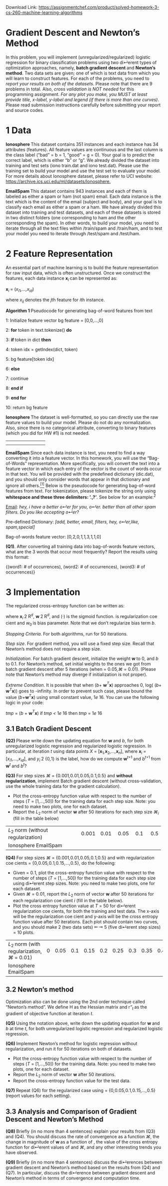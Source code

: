 Download Link: https://assignmentchef.com/product/solved-homework-3-cs-260-machine-learning-algorithms
<br>
<h1>Gradient Descent and Newton’s Method</h1>

In this problem, you will implement (unregularized/regularized) logistic regression for binary classification problems using two di↵erent types of optimization approaches, namely, <strong>batch gradient descent </strong>and <strong>Newton’s method</strong>. Two data sets are given; one of which is text data from which you will learn to construct features. For each of the problems, you need to <em>report your results on both of the datasets</em>. Please note that there are 9 problems in total. Also, <em>cross validation is NOT needed </em>for this programming assignment. <em>For any plot you make, you MUST at least provide title, x-label, y-label and legend (if there is more than one curves)</em>. Please read submission instructions carefully before submitting your report and source codes.

<h1>1           Data</h1>

<strong>Ionosphere </strong>This dataset contains 351 instances and each instance has 34 attributes (features). All feature values are continuous and the last column is the class label (“bad” = b = 1, “good” = g = 0). Your goal is to predict the correct label, which is either “b” or “g”. We already divided the dataset into training and test sets (iono train.dat and iono test.dat). Please use the training set to build your model and use the test set to evaluate your model. For more details about Ionosphere dataset, please refer to UCI website: <a href="https://archive.ics.uci.edu/ml/datasets/Ionosphere">https://archive.ics.uci.edu/ml/datasets/Ionosphere</a><a href="https://archive.ics.uci.edu/ml/datasets/Ionosphere">.</a>

<strong>EmailSpam </strong>This dataset contains 943 instances and each of them is labeled as either a spam or ham (not spam) email. Each data instance is the text which is the content of the email (subject and body), and your goal is to classify each email as either a spam or a ham. We have already divided this dataset into training and test datasets, and each of these datasets is stored in two distinct folders (one corresponding to ham and the other corresponding the spam). In other words, to build your model, you need to iterate through all the text files within /train/spam and /train/ham, and to test your model you need to iterate through /test/spam and /test/ham.

<h1>2           Feature Representation</h1>

An essential part of machine learning is to build the feature representation for raw input data, which is often unstructured. Once we construct the features, each data instance <strong>x</strong><em><sub>i </sub></em>can be represented as:

<strong>x</strong><em><sub>i </sub></em>= (<em>x<sub>i</sub></em><sub>1</sub><em>,…,x<sub>id</sub></em>)

where <em>x<sub>ij </sub></em>denotes the <em>j</em>th feature for <em>i</em>th instance.

<strong>Algorithm 1 </strong>Pseudocode for generating bag-of-word features from text

1: Initialize feature vector bg feature = [0,0,…,0]

2: <strong>for </strong>token in text.tokenize() <strong>do</strong>

3:                <strong>if </strong>token in dict <strong>then</strong>

4:                       token idx = getIndex(dict, token)

5:                      bg feature[token idx]


6:              <strong>else</strong>

7:                    continue

8:               <strong>end if</strong>

9: <strong>end for</strong>

10: return bg feature

<strong>Ionosphere </strong>The dataset is well-formatted, so you can directly use the raw feature values to build your model. Please do not do any normalization. Also, since there is no categorical attribute, converting to binary features (which you did for HW #1) is not needed.

<table>

 <tbody>

  <tr>

   <td width="95"></td>

  </tr>

  <tr>

   <td></td>

   <td></td>

  </tr>

 </tbody>

</table>

<strong>EmailSpam </strong>Since each data instance is text, you need to find a way converting it into a feature vector. In this homework, you will use the “Bag-of-Words” representation. More specifically, you will convert the text into a feature vector in which each entry of the vector is the count of words occur in that text. You will be provided with the predefined dictionary (dic.dat), and you should only consider words that appear in that dictionary and ignore all others.<a href="#_ftn1" name="_ftnref1"><sup>[1]</sup></a> Below is the pseudocode for generating bag-of-word features from text. For tokenization, please tokenize the string only using <strong>whitespace and these three delimiters: ’.,?’</strong>. See below for an example:<sup>2</sup>

<u>Email</u>: <em>hey, i have a better o↵er for you, o↵er. better than all other spam filters. Do you like accepting o↵er?</em>

Pre-defined Dictionary: <em>[add, better, email, filters, hey, o↵er,like, spam,special]</em>

Bag-of-words feature vector: [0<em>,</em>2<em>,</em>0<em>,</em>1<em>,</em>1<em>,</em>3<em>,</em>1<em>,</em>1<em>,</em>0]

<strong>(Q1)</strong>. After converting all training data into bag-of-words feature vectors, what are the 3 words that occur most frequently? Report the results using this format:

{(word1: # of occurrences), (word2: # of occurrences), (word3: # of occurrences)}

<h1>3           Implementation</h1>

The regularized cross-entropy function can be written as:

where <strong>x</strong><em><sub>i </sub></em>2 R<em><sup>d</sup></em>, <strong>w </strong>2 R<em><sup>d</sup></em>, and (·) is the sigmoid function. is regularization coe cient and <em>w</em><sub>0 </sub>is bias parameter. Note that we don’t regularize bias term <em>b</em>.

<em>Stopping Criteria</em>. For both algorithms, run for 50 iterations.

<em>Step size</em>. For gradient method, you will use a fixed step size. Recall that Newton’s method does not require a step size.

<em>Initialization</em>. For batch gradient descent, initialize the weight <strong>w </strong>to 0, and <em>b </em>to 0.1. For Newton’s method, set initial weights to the ones we got from batch gradient descent after 5 iterations (when = 0<em>.</em>05<em>,⌘ </em>= 0<em>.</em>01). (Please note that Newton’s method may diverge if initialization is not proper).

<em>Extreme Condition</em>. It is possible that when (<em>b</em>+ <strong>w</strong><em><sup>T</sup></em><strong>x</strong>) approaches 0, log( (<em>b</em>+ <strong>w</strong><em><sup>T</sup></em><strong>x</strong>)) goes to -infinity. In order to prevent such case, please bound the value (<em>b</em>+<strong>w</strong><em><sup>T</sup></em><strong>x</strong>) using small constant value, 1<em>e </em>16. You can use the following logic in your code:

<em>tmp </em>= (<em>b </em>+ <strong>w</strong><em><sup>T</sup></em><strong>x</strong>) if <em>tmp &lt; </em>1<em>e </em>16 then <em>tmp </em>= 1<em>e </em>16

<h2>3.1         Batch Gradient Descent</h2>

<strong>(Q2) </strong>Please write down the updating equation for <strong>w </strong>and <em>b</em>, for both unregularized logistic regression and regularized logistic regression. In particular, at iteration <em>t </em>using data points <em>X </em>= [<strong>x</strong><sub>1</sub><em>,</em><strong>x</strong><sub>2</sub><em>,…,</em><strong>x</strong><em><sub>n</sub></em>], where <strong>x</strong><em><sub>i </sub></em>= [<em>x<sub>i</sub></em><sub>1</sub><em>,…,x<sub>id</sub></em>], and <em>y<sub>i </sub></em>2 {0<em>,</em>1} is the label, how do we compute <strong>w</strong><em><sup>t</sup></em><sup>+1 </sup>and <em>b<sup>t</sup></em><sup>+1 </sup>from <strong>w</strong><em><sup>t </sup></em>and <em>b<sup>t</sup></em>?

<strong>(Q3) </strong>For step sizes <em>⌘ </em>= {0<em>.</em>001<em>,</em>0<em>.</em>01<em>,</em>0<em>.</em>05<em>,</em>0<em>.</em>1<em>,</em>0<em>.</em>5} and <strong>without regularization</strong>, implement Batch gradient descent (without cross-validation, use the whole training data for the gradient calculation).

<ul>

 <li>Plot the cross-entropy function value with respect to the number of steps (<em>T </em>= [1<em>,…,</em>50]) for the training data for each step size. Note: you need to make two plots, one for each dataset.</li>

 <li>Report the <em>L</em><sub>2 </sub>norm of vector <strong>w </strong>after 50 iterations for each step size <em>⌘<sub>i </sub></em>(fill in the table below)</li>

</ul>

<table width="401">

 <tbody>

  <tr>

   <td width="218"><em>L</em><sub>2 </sub>norm (without regularization)</td>

   <td width="46">0.001</td>

   <td width="40">0.01</td>

   <td width="40">0.05</td>

   <td width="33">0.1</td>

   <td width="25">0.5</td>

  </tr>

  <tr>

   <td width="218">Ionosphere EmailSpam</td>

   <td width="46"> </td>

   <td width="40"> </td>

   <td width="40"> </td>

   <td width="33"> </td>

   <td width="25"> </td>

  </tr>

 </tbody>

</table>

<strong>(Q4) </strong>For step sizes <em>⌘ </em>= {0<em>.</em>001<em>,</em>0<em>.</em>01<em>,</em>0<em>.</em>05<em>,</em>0<em>.</em>1<em>,</em>0<em>.</em>5} and with regularization coe cients = {0<em>,</em>0<em>.</em>05<em>,</em>0<em>.</em>1<em>,</em>0<em>.</em>15<em>,…,</em>0<em>.</em>5}, do the following:

<ul>

 <li>Given = 0<em>.</em>1, plot the cross-entropy function value with respect to the number of steps (<em>T </em>= [1<em>,…,</em>50]) for the training data for each step size using di↵erent step sizes. Note: you need to make two plots, one for each dataset.</li>

 <li>Given <em>⌘ </em>= 0<em>.</em>01, report the <em>L</em><sub>2 </sub>norm of vector <strong>w </strong>after 50 iterations for each regularization coe cient <em>i </em>(fill in the table below).</li>

 <li>Plot the cross entropy function value at <em>T </em>= 50 for di↵erent regularization coe cients, for both the training and test data. The x-axis will be the regularization coe               cient and y-axis will be the cross entropy function value after 50 iterations. Each plot should contain two curves, and you should make 2 (two data sets) ⇤⇥ 5 (five di↵erent step sizes) = 10 plots.</li>

</ul>

<table width="632">

 <tbody>

  <tr>

   <td width="255"><em>L</em><sub>2 </sub>norm (with regularization, <em>⌘ </em>= 0<em>.</em>01)</td>

   <td width="23">0</td>

   <td width="40">0.05</td>

   <td width="33">0.1</td>

   <td width="40">0.15</td>

   <td width="33">0.2</td>

   <td width="40">0.25</td>

   <td width="33">0.3</td>

   <td width="40">0.35</td>

   <td width="33">0.4</td>

   <td width="40">0.45</td>

   <td width="25">0.5</td>

  </tr>

  <tr>

   <td width="255">Ionosphere EmailSpam</td>

   <td width="23"> </td>

   <td width="40"> </td>

   <td width="33"> </td>

   <td width="40"> </td>

   <td width="33"> </td>

   <td width="40"> </td>

   <td width="33"> </td>

   <td width="40"> </td>

   <td width="33"> </td>

   <td width="40"> </td>

   <td width="25"> </td>

  </tr>

 </tbody>

</table>

<h2>3.2         Newton’s method</h2>

Optimization also can be done using the 2nd order technique called “Newton’s method”. We define H as the Hessian matrix and r<em>“<sub>t </sub></em>as the gradient of objective function at iteration <em>t</em>.

<strong>(Q5) </strong>Using the notation above, write down the updating equation for <strong>w </strong>and <em>b </em>at time <em>t</em>, for both unregularized logistic regression and regularized logistic regression.

<strong>(Q6) </strong>Implement Newton’s method for logistic regression without regularization, and run it for 50 iterations on both of datasets.

<ul>

 <li>Plot the cross-entropy function value with respect to the number of steps (<em>T </em>= [1<em>,…,</em>50]) for the training data. Note: you need to make two plots, one for each dataset.</li>

 <li>Report the <em>L</em><sub>2 </sub>norm of vector <strong>w </strong>after 50 iterations.</li>

 <li>Report the cross-entropy function value for the test data.</li>

</ul>

<strong>(Q7) </strong>Repeat (Q6) for the regularized case using      = {0<em>,</em>0<em>.</em>05<em>,</em>0<em>.</em>1<em>,</em>0<em>.</em>15<em>,…,</em>0<em>.</em>5} (report values for each setting).

<h2>3.3         Analysis and Comparison of Gradient Descent and Newton’s Method</h2>

<strong>(Q8) </strong>Briefly (in no more than 4 sentences) explain your results from (Q3) and (Q4). You should discuss the rate of convergence as a function <em>⌘</em>, the change in magnitude of <strong>w </strong>as a function of    , the value of the cross entropy function for di↵erent values of              and <em>⌘</em>, and any other interesting trends you have observed.

<strong>(Q9) </strong>Briefly (in no more than 4 sentences) discuss the di↵erences between gradient descent and Newton’s method based on the results from (Q4) and (Q7). In particular, discuss the di↵erence between gradient descent and Newton’s method in terms of convergence and computation time.


